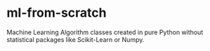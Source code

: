 # ml-from-scratch
Machine Learning Algorithm classes created in pure Python without statistical packages like Scikit-Learn or Numpy.
